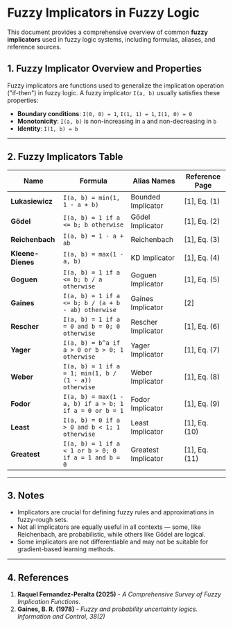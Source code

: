 # Fuzzy Implicators in Fuzzy Logic

This document provides a comprehensive overview of common **fuzzy implicators** used in fuzzy logic systems, including formulas, aliases, and reference sources.

## 1. Fuzzy Implicator Overview and Properties

Fuzzy implicators are functions used to generalize the implication operation ("if-then") in fuzzy logic. A fuzzy implicator `I(a, b)` usually satisfies these properties:

* **Boundary conditions**: `I(0, 0) = 1`, `I(1, 1) = 1`, `I(1, 0) = 0`
* **Monotonicity**: `I(a, b)` is non-increasing in `a` and non-decreasing in `b`
* **Identity**: `I(1, b) = b`

---

## 2. Fuzzy Implicators Table

| Name            | Formula                                                                 | Alias Names             | Reference Page |
|-----------------|-------------------------------------------------------------------------|--------------------------|----------------|
| **Lukasiewicz** | `I(a, b) = min(1, 1 - a + b)`                                           | Bounded Implicator      | [1], Eq. (1)    |
| **Gödel**       | `I(a, b) = 1 if a <= b; b otherwise`                                    | Gödel Implicator        | [1], Eq. (2)    |
| **Reichenbach** | `I(a, b) = 1 - a + ab`                                                  | Reichenbach             | [1], Eq. (3)    |
| **Kleene-Dienes**| `I(a, b) = max(1 - a, b)`                                              | KD Implicator           | [1], Eq. (4)    |
| **Goguen**      | `I(a, b) = 1 if a <= b; b / a otherwise`                                | Goguen Implicator       | [1], Eq. (5)    |
| **Gaines**       | `I(a, b) = 1 if a <= b; b / (a + b - ab) otherwise`                    | Gaines Implicator       | [2]|
| **Rescher**     | `I(a, b) = 1 if a = 0 and b = 0; 0 otherwise`                           | Rescher Implicator      | [1], Eq. (6)    |
| **Yager**       | `I(a, b) = b^a if a > 0 or b > 0; 1 otherwise`                          | Yager Implicator        | [1], Eq. (7)    |
| **Weber**       | `I(a, b) = 1 if a = 1; min(1, b / (1 - a)) otherwise`                   | Weber Implicator        | [1], Eq. (8)    |
| **Fodor**       | `I(a, b) = max(1 - a, b) if a > b; 1 if a = 0 or b = 1`                  | Fodor Implicator        | [1], Eq. (9)    |
| **Least**       | `I(a, b) = 0 if a > 0 and b < 1; 1 otherwise`                           | Least Implicator        | [1], Eq. (10)   |
| **Greatest**    | `I(a, b) = 1 if a < 1 or b > 0; 0 if a = 1 and b = 0`                   | Greatest Implicator     | [1], Eq. (11)   |

---

## 3. Notes

* Implicators are crucial for defining fuzzy rules and approximations in fuzzy-rough sets.
* Not all implicators are equally useful in all contexts — some, like Reichenbach, are probabilistic, while others like Gödel are logical.
* Some implicators are not differentiable and may not be suitable for gradient-based learning methods.

---

## 4. References

1. **Raquel Fernandez-Peralta (2025)** - *A Comprehensive Survey of Fuzzy Implication Functions*.
2. **Gaines, B. R. (1978)** - *Fuzzy and probability uncertainty logics. Information and Control, 38(2)*
